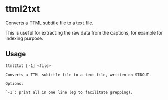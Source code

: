 # ttml2txt

Converts a TTML subtitle file to a text file.

This is useful for extracting the raw data from the captions, for example
for indexing purpose.

## Usage

```
ttml2txt [-1] <file>

Converts a TTML subtitle file to a text file, written on STDOUT.

Options:

`-1`: print all in one line (eg to facilitate grepping).
```
